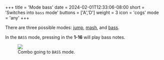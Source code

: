 +++
title = 'Mode bass'
date = 2024-02-01T12:33:06-08:00
short = 'Switches into <code>bass</code> mode'
buttons = ['A','D']
weight = 3
icon = 'cogs'
mode = 'any'
+++




There are three possible modes: [jump](#jump-mode), [mash](#mash-mode), and [bass](#bass-mode). 

In the `BASS` mode, pressing in the **1-16** will play bass notes.


<figure class="imgcombo">
<img loading="lazy" src="/img/mode_bass.png">
<figcaption>Combo going to <code>BASS</code> mode.</figcaption>
</figure>
